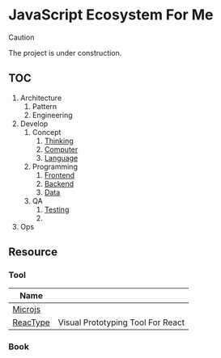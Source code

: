 # JavaScript Ecosystem For Me
> [!CAUTION]
> The project is under construction.

## TOC
1. Architecture
    1. Pattern
    2. Engineering
2. Develop
    1. Concept
        1. [Thinking](/develop/concept/thinking.md)
        2. [Computer](/develop/concept/computer.md)
        3. [Language](/develop/concept/language.md)
    2. Programming
        1. [Frontend](/develop/programming/frontend.md)
        2. [Backend](/develop/programming/backend.md)
        3. [Data](/develop/programming/data.md)
    3. QA
        1. [Testing](/develop/QA/testing.md)
        2. 
3. Ops 

## Resource
### Tool
| Name  |  |
| ------------- | ------------- |
| [Microjs](http://microjs.com/#) |  |
| [ReacType](https://www.reactype.dev/) | Visual Prototyping Tool For React |



### Book
